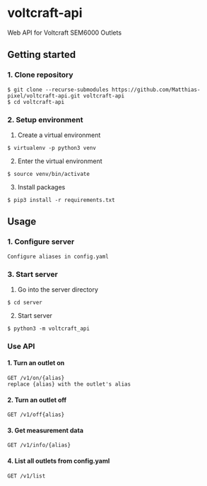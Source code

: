 # voltcraft-api
Web API for Voltcraft SEM6000 Outlets

## Getting started
### 1. Clone repository
```
$ git clone --recurse-submodules https://github.com/Matthias-pixel/voltcraft-api.git voltcraft-api
$ cd voltcraft-api
```

### 2. Setup environment
1. Create a virtual environment
```
$ virtualenv -p python3 venv
```

2. Enter the virtual environment
```
$ source venv/bin/activate
```

3. Install packages
```
$ pip3 install -r requirements.txt
```

## Usage
### 1. Configure server
    Configure aliases in config.yaml

### 3. Start server
1. Go into the server directory
```
$ cd server
```

2. Start server
```
$ python3 -m voltcraft_api
```

### Use API
#### 1. Turn an outlet on
    GET /v1/on/{alias}
    replace {alias} with the outlet's alias
#### 2. Turn an outlet off
    GET /v1/off{alias}
#### 3. Get measurement data
    GET /v1/info/{alias}
#### 4. List all outlets from config.yaml
    GET /v1/list